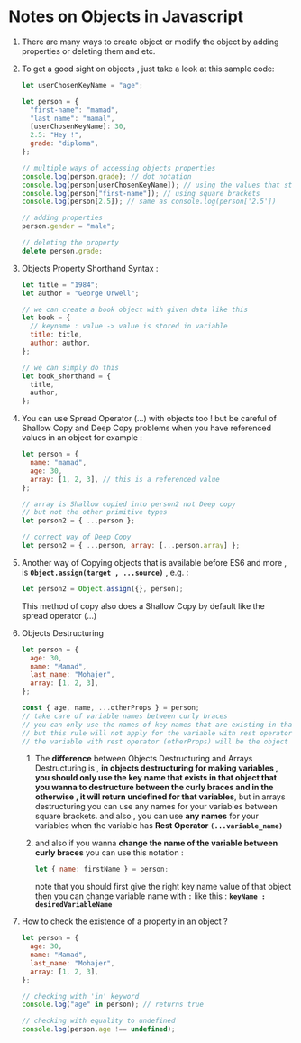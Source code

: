 # Notes on Objects in Javascript

1. There are many ways to create object or modify the object by adding properties or deleting them and etc.
2. To get a good sight on objects , just take a look at this sample code:

   ```javascript
   let userChosenKeyName = "age";

   let person = {
     "first-name": "mamad",
     "last name": "mamal",
     [userChosenKeyName]: 30,
     2.5: "Hey !",
     grade: "diploma",
   };

   // multiple ways of accessing objects properties
   console.log(person.grade); // dot notation
   console.log(person[userChosenKeyName]); // using the values that stored in variable
   console.log(person["first-name"]); // using square brackets
   console.log(person[2.5]); // same as console.log(person['2.5'])

   // adding properties
   person.gender = "male";

   // deleting the property
   delete person.grade;
   ```

3. Objects Property Shorthand Syntax :

   ```javascript
   let title = "1984";
   let author = "George Orwell";

   // we can create a book object with given data like this
   let book = {
     // keyname : value -> value is stored in variable
     title: title,
     author: author,
   };

   // we can simply do this
   let book_shorthand = {
     title,
     author,
   };
   ```

4. You can use Spread Operator (...) with objects too ! but be careful of Shallow Copy and Deep Copy problems when you have referenced values in an object for example :

   ```javascript
   let person = {
     name: "mamad",
     age: 30,
     array: [1, 2, 3], // this is a referenced value
   };

   // array is Shallow copied into person2 not Deep copy
   // but not the other primitive types
   let person2 = { ...person };

   // correct way of Deep Copy
   let person2 = { ...person, array: [...person.array] };
   ```

5. Another way of Copying objects that is available before ES6 and more , is **`Object.assign(target , ...source)`** , e.g. :

   ```javascript
   let person2 = Object.assign({}, person);
   ```

   This method of copy also does a Shallow Copy by default like the spread operator (...)

6. Objects Destructuring

   ```javascript
   let person = {
     age: 30,
     name: "Mamad",
     last_name: "Mohajer",
     array: [1, 2, 3],
   };

   const { age, name, ...otherProps } = person;
   // take care of variable names between curly braces
   // you can only use the names of key names that are existing in that object
   // but this rule will not apply for the variable with rest operator (...)
   // the variable with rest operator (otherProps) will be the object with the remaining keys and values
   ```

   1. The **difference** between Objects Destructuring and Arrays Destructuring is , **in objects destructuring for making variables , you should only use the key name that exists in that object that you wanna to destructure between the curly braces and in the otherwise , it will return undefined for that variables**, but in arrays destructuring you can use any names for your variables between square brackets.
      and also , you can use **any names** for your variables when the variable has **Rest Operator `(...variable_name)`**

   2. and also if you wanna **change the name of the variable between curly braces** you can use this notation :

      ```javascript
      let { name: firstName } = person;
      ```

      note that you should first give the right key name value of that object then you can change variable name with `:` like this :
      **`keyName : desiredVariableName`**

7. How to check the existence of a property in an object ?

   ```javascript
   let person = {
     age: 30,
     name: "Mamad",
     last_name: "Mohajer",
     array: [1, 2, 3],
   };

   // checking with 'in' keyword
   console.log("age" in person); // returns true

   // checking with equality to undefined
   console.log(person.age !== undefined);
   ```
